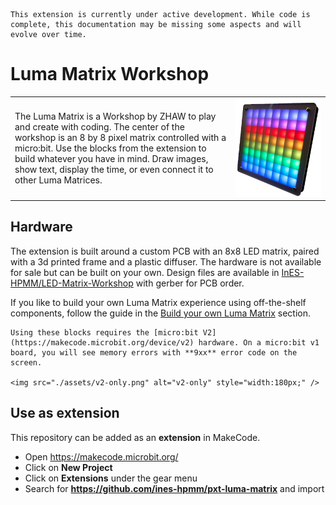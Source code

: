 

```admonish warning title="Active Development"
This extension is currently under active development. While code is complete, this documentation may be missing some aspects and will evolve over time.
```



# Luma Matrix Workshop

<table cellspacing="0" cellpadding="0" style="border: none;">
    <td style="border: none; text-align: left; width: 70%;">
        The Luma Matrix is a Workshop by ZHAW to play and create with coding. The center of the workshop is an 8 by 8 pixel matrix controlled with a micro:bit. Use the blocks from the extension to build whatever you have in mind. Draw images, show text, display the time, or even connect it to other Luma Matrices.
    </td>
    <td style="border: none; width: 30%; text-align: center;">
        <img src="./assets/lumatrix-rainbow.png" alt="lumatrix-rainbow" style="zoom:33%;" />
    </td>
</table>

## Hardware

The extension is built around a custom PCB with an 8x8 LED matrix, paired with a 3d printed frame and a plastic diffuser. The hardware is not available for sale but can be built on your own. Design files are available in [InES-HPMM/LED-Matrix-Workshop](https://github.com/InES-HPMM/LED-Matrix-Workshop) with gerber for PCB order.

If you like to build your own Luma Matrix experience using off-the-shelf components, follow the guide in the [Build your own Luma Matrix](./guides/build-your-own.md) section.

```admonish info title=""
Using these blocks requires the [micro:bit V2](https://makecode.microbit.org/device/v2) hardware. On a micro:bit v1 board, you will see memory errors with **9xx** error code on the screen.

<img src="./assets/v2-only.png" alt="v2-only" style="width:180px;" /> 
```

## Use as extension

This repository can be added as an **extension** in MakeCode.

- Open https://makecode.microbit.org/
- Click on **New Project**
- Click on **Extensions** under the gear menu
- Search for **https://github.com/ines-hpmm/pxt-luma-matrix** and import